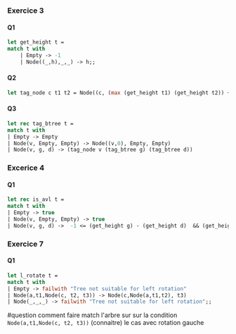 ### Exercice 3
#### Q1
```ocaml
let get_height t = 
match t with
	| Empty -> -1
	| Node((_,h),_,_) -> h;;
```

#### Q2
```ocaml
let tag_node c t1 t2 = Node((c, (max (get_height t1) (get_height t2)) +1 ), t1, t2);;
```

#### Q3
```ocaml
let rec tag_btree t =
match t with
| Empty -> Empty
| Node(v, Empty, Empty) -> Node((v,0), Empty, Empty)
| Node(v, g, d) -> (tag_node v (tag_btree g) (tag_btree d))
```


### Excerice 4
#### Q1
```ocaml
let rec is_avl t = 
match t with 
| Empty -> true
| Node(v, Empty, Empty) -> true
| Node(v, g, d) ->  -1 <= (get_height g) - (get_height d)  && (get_height g) - (get_height d) <= 1 && (is_avl g) && (is_avl d);;
```

### Exercice 7
#### Q1
```ocaml
let l_rotate t =
match t with
| Empty -> failwith "Tree not suitable for left rotation"
| Node(a,t1,Node(c, t2, t3)) -> Node(c,Node(a,t1,t2), t3)
| Node(_,_,_) -> failwith "Tree not suitable for left rotation";;
```
#question comment faire match l'arbre sur sur la condition `Node(a,t1,Node(c, t2, t3))` (connaitre) le cas avec rotation gauche